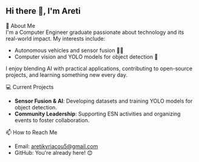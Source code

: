 ## Hi there 👋, I'm Areti

🚀 About Me  
I'm a Computer Engineer graduate passionate about technology and its real-world impact. My interests include:  
- Autonomous vehicles and sensor fusion 🚗🤖  
- Computer vision and YOLO models for object detection 📸  

I enjoy blending AI with practical applications, contributing to open-source projects, and learning something new every day.  

💻 Current Projects  
- **Sensor Fusion & AI**: Developing datasets and training YOLO models for object detection.  
- **Community Leadership**: Supporting ESN activities and organizing events to foster collaboration.  

📫 How to Reach Me  
- Email: aretikyriacou5@gmail.com  
- GitHub: You're already here! 😊  
